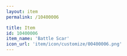 ```yaml
---
layout: item
permalink: /10400006

title: Item
id: 10400006
item_name: 'Battle Scar'
icon_url: 'item/icon/customize/00400006.png'
---
```

